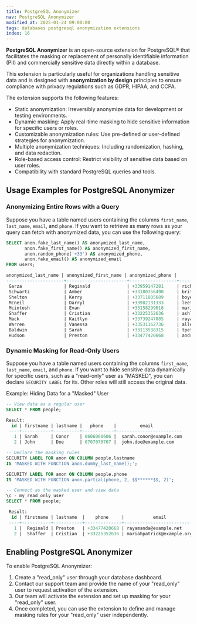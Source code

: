 ```yaml
---
title: PostgreSQL Anonymizer
nav: PostgreSQL Anonymizer
modified_at: 2025-01-24 09:00:00
tags: databases postgresql anonymization extensions
index: 16
---
```


**PostgreSQL Anonymizer** is an open-source extension for PostgreSQL® that facilitates the masking or replacement of personally identifiable information (PII) and commercially sensitive data directly within a database.

This extension is particularly useful for organizations handling sensitive data and is designed with **anonymization by design** principles to ensure compliance with privacy regulations such as GDPR, HIPAA, and CCPA.

The extension supports the following features:

- Static anonymization: Irreversibly anonymize data for development or testing environments.
- Dynamic masking: Apply real-time masking to hide sensitive information for specific users or roles.
- Customizable anonymization rules: Use pre-defined or user-defined strategies for anonymization.
- Multiple anonymization techniques: Including randomization, hashing, and data redaction.
- Role-based access control: Restrict visibility of sensitive data based on user roles.
- Compatibility with standard PostgreSQL queries and tools.

## Usage Examples for PostgreSQL Anonymizer
### Anonymizing Entire Rows with a Query

Suppose you have a table named users containing the columns `first_name`, `last_name`, `email`, and `phone`. If you want to retrieve as many rows as your query can fetch with anonymized data, you can use the following query:

```sql
SELECT anon.fake_last_name() AS anonymized_last_name, 
       anon.fake_first_name() AS anonymized_first_name, 
       anon.random_phone('+33') AS anonymized_phone, 
       anon.fake_email() AS anonymized_email
FROM users;

anonymized_last_name | anonymized_first_name | anonymized_phone |      anonymized_email       
----------------------+-----------------------+------------------+-----------------------------
 Garza                | Reginald              | +33959147281     | richardsmall@example.org
 Schwartz             | Amber                 | +33180356490     | brittanystewart@example.net
 Shelton              | Kerry                 | +33711805689     | boyerkrystal@example.com
 Mcneil               | Darryl                | +33982131333     | leethomas@example.net
 Mcintosh             | Evan                  | +33158299618     | mariahpatrick@example.org
 Shaffer              | Cristian              | +33225352636     | ashley66@example.org
 Mack                 | Kaitlyn               | +33739247085     | rayamanda@example.net
 Warren               | Vanessa               | +33531162736     | allen06@example.com
 Baldwin              | Sarah                 | +33113538315     | tpeterson@example.net
 Hudson               | Preston               | +33477420668     | andreaortiz@example.com
```

### Dynamic Masking for Read-Only Users

Suppose you have a table named users containing the columns `first_name`, `last_name`, `email`, and `phone`. If you want to hide sensitive data dynamically for specific users, such as a "read-only" user as "MASKED", you can declare `SECURITY LABEL` for its. Other roles will still access the original data.

Example: Hiding Data for a "Masked" User

```sql
-- View data as a regular user
SELECT * FROM people;

Result:
  id | firstname | lastname |   phone    |         email
 ----+-----------+----------+------------+-------------------------
   1 | Sarah     | Conor    | 0606060606 |  sarah.conor@example.com
   2 | John      | Doe      | 0707070707 |  john.doe@example.com

-- Declare the masking rules
SECURITY LABEL FOR anon ON COLUMN people.lastname
IS 'MASKED WITH FUNCTION anon.dummy_last_name();';

SECURITY LABEL FOR anon ON COLUMN people.phone
IS 'MASKED WITH FUNCTION anon.partial(phone, 2, $$******$$, 2)';

-- Connect as the masked user and view data
\c - my_read_only_user
SELECT * FROM people;

 Result:
  id | firstname | lastname  |    phone     |           email            
 ----+-----------+-----------+--------------+----------------------------
   1 |  Reginald | Preston   | +33477420668 | rayamanda@example.net
   2 |  Shaffer  | Cristian  | +33225352636 | mariahpatrick@example.org
```

## Enabling PostgreSQL Anonymizer

To enable PostgreSQL Anonymizer:

1. Create a "read_only" user through your database dashboard.
2. Contact our support team and provide the name of your "read_only" user to request activation of the extension.
3. Our team will activate the extension and set up masking for your "read_only" user.
4. Once completed, you can use the extension to define and manage masking rules for your "read_only" user independently.
